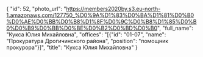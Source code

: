 {
    "id": 52,
    "photo_url": "https://members2020by.s3.eu-north-1.amazonaws.com/127750_%D0%9A%D1%83%D0%BA%D1%81%D0%B0%D0%AE%D0%BB%D0%B8%D1%8F%D0%9C%D0%B8%D1%85%D0%B0%D0%B9%D0%BB%D0%BE%D0%B2%D0%BD%D0%B0",
    "full_name": "Кукса Юлия Михайловна",
    "offices": "[{\"id\": \"01-07\", \"name\": \"Прокуратура Дрогичинского района\", \"position\": \"помощник прокурора\"}]",
    "title": "Кукса Юлия Михайловна"
}